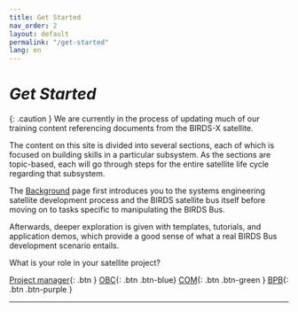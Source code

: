 ```yaml
---
title: Get Started
nav_order: 2
layout: default
permalink: "/get-started"
lang: en
---
```


# *Get Started*

{: .caution }
We are currently in the process of updating much of our training content referencing documents from the BIRDS-X satellite.


The content on this site is divided into several sections, each of which is focused on building skills in a particular subsystem. As the sections are topic-based, each will go through steps for the entire satellite life cycle regarding that subsystem.

   
   The [Background] page first introduces you to the systems engineering satellite development process and the BIRDS satellite bus itself before moving on to tasks specific to manipulating the BIRDS Bus. 
   
Afterwards, deeper exploration is given with templates, tutorials, and application demos, which provide a good sense of what a real BIRDS Bus development scenario entails.

What is your role in your satellite project?

[Project manager]({{site.url}}/project-managers){: .btn }
[OBC]({{site.url}}/obc/guide){: .btn .btn-blue}
[COM]({{site.url}}/com/guide){: .btn .btn-green }
[BPB]({{site.url}}/bpb/guide){: .btn .btn-purple  }

----

[Background]: {{site.url}}